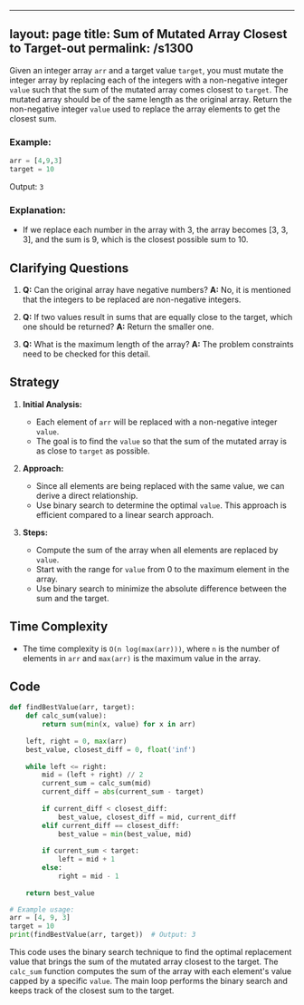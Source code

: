 
---
layout: page
title:  Sum of Mutated Array Closest to Target-out
permalink: /s1300
---
Given an integer array `arr` and a target value `target`, you must mutate the integer array by replacing each of the integers with a non-negative integer `value` such that the sum of the mutated array comes closest to `target`. The mutated array should be of the same length as the original array. Return the non-negative integer `value` used to replace the array elements to get the closest sum.

### Example:
```python
arr = [4,9,3]
target = 10
```
Output: `3`

### Explanation:
- If we replace each number in the array with 3, the array becomes [3, 3, 3], and the sum is 9, which is the closest possible sum to 10.

## Clarifying Questions
1. **Q:** Can the original array have negative numbers?
   **A:** No, it is mentioned that the integers to be replaced are non-negative integers.
   
2. **Q:** If two values result in sums that are equally close to the target, which one should be returned?
   **A:** Return the smaller one.

3. **Q:** What is the maximum length of the array?
   **A:** The problem constraints need to be checked for this detail.

## Strategy
1. **Initial Analysis:**
   - Each element of `arr` will be replaced with a non-negative integer `value`.
   - The goal is to find the `value` so that the sum of the mutated array is as close to `target` as possible.

2. **Approach:**
   - Since all elements are being replaced with the same value, we can derive a direct relationship.
   - Use binary search to determine the optimal `value`. This approach is efficient compared to a linear search approach.

3. **Steps:**
   - Compute the sum of the array when all elements are replaced by `value`.
   - Start with the range for `value` from 0 to the maximum element in the array.
   - Use binary search to minimize the absolute difference between the sum and the target.

## Time Complexity
- The time complexity is `O(n log(max(arr)))`, where `n` is the number of elements in `arr` and `max(arr)` is the maximum value in the array.

## Code
```python
def findBestValue(arr, target):
    def calc_sum(value):
        return sum(min(x, value) for x in arr)
    
    left, right = 0, max(arr)
    best_value, closest_diff = 0, float('inf')
    
    while left <= right:
        mid = (left + right) // 2
        current_sum = calc_sum(mid)
        current_diff = abs(current_sum - target)
        
        if current_diff < closest_diff:
            best_value, closest_diff = mid, current_diff
        elif current_diff == closest_diff:
            best_value = min(best_value, mid)
        
        if current_sum < target:
            left = mid + 1
        else:
            right = mid - 1
            
    return best_value

# Example usage:
arr = [4, 9, 3]
target = 10
print(findBestValue(arr, target))  # Output: 3
```

This code uses the binary search technique to find the optimal replacement value that brings the sum of the mutated array closest to the target. The `calc_sum` function computes the sum of the array with each element's value capped by a specific `value`. The main loop performs the binary search and keeps track of the closest sum to the target.